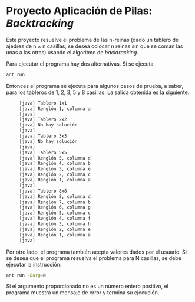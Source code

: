 # Proyecto Aplicación de Pilas: <i>Backtracking</i>

Este proyecto resuelve el problema de las n-reinas (dado un tablero de ajedrez de n × n casillas, se desea colocar n reinas sin que se coman las unas a las otras) usando el algoritmo de <i>backtracking</i>.

Para ejecutar el programa hay dos alternativas. Si se ejecuta
```sh
ant run
```

Entonces el programa se ejecuta para algunos casos de prueba, a saber, para los tableros de 1, 2, 3, 5 y 8 casillas. La salida obtenida es la siguiente: 
```sh
     [java] Tablero 1x1 
     [java] Renglón 1, columna a
     [java] 
     [java] Tablero 2x2 
     [java] No hay solución 
     [java] 
     [java] Tablero 3x3 
     [java] No hay solución 
     [java] 
     [java] Tablero 5x5 
     [java] Renglón 5, columna d
     [java] Renglón 4, columna b
     [java] Renglón 3, columna e
     [java] Renglón 2, columna c
     [java] Renglón 1, columna a
     [java] 
     [java] Tablero 8x8 
     [java] Renglón 8, columna d
     [java] Renglón 7, columna b
     [java] Renglón 6, columna g
     [java] Renglón 5, columna c
     [java] Renglón 4, columna f
     [java] Renglón 3, columna h
     [java] Renglón 2, columna e
     [java] Renglón 1, columna a
     [java] 
```

Por otro lado, el programa también acepta valores dados por el usuario. Si se desea que el programa resuelva el problema para N casillas, se debe ejecutar la instrucción:
```sh
ant run -Darg=N
```

Si el argumento proporcionado no es un número entero positivo, el programa muestra un mensaje de error y termina su ejecución.